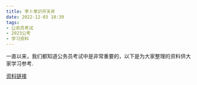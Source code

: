 ```yaml
---
title: 李卜常识开天斧
date: 2022-12-03 18:39
tags:
- 公务员考试
- 2023公考
- 学习资料
---
```

一直以来，我们都知道公务员考试中是非常重要的，以下是为大家整理的资料供大家学习参考.

[资料链接](https://www.aliyundrive.com/s/uScx1JegaTD)
